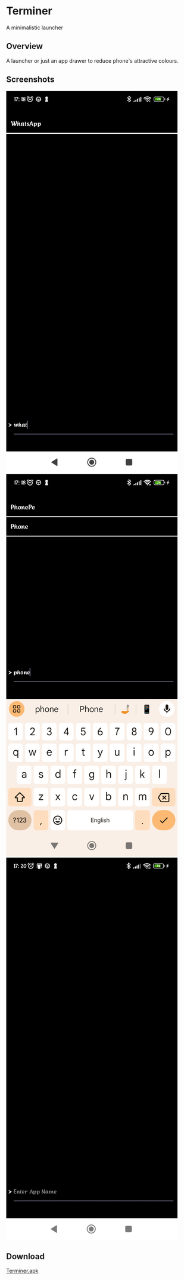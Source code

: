 # Terminer
A minimalistic launcher
## Overview
A launcher or just an app drawer to reduce phone's attractive colours.
## Screenshots
<img src="/results/result_1.jpg?raw=true"></br>
<img src="/results/result_2.jpg?raw=true"></br>
<img src="/results/result_3.jpg?raw=true"></br>
## Download
[Terminer.apk](https://github.com/ShreyasSSN/terminer-launcher/releases/download/v1.0.0/terminer.apk)
